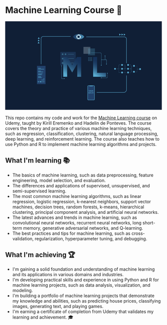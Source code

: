 # Machine Learning Course 🧠
![](https://github.com/shayanrsh/Machine-Learning-A-Z/blob/main/ML_ReadME.gif)

This repo contains my code and work for the [Machine Learning course](https://www.udemy.com/course/machinelearning/) on Udemy, taught by Kirill Eremenko and Hadelin de Ponteves. The course covers the theory and practice of various machine learning techniques, such as regression, classification, clustering, natural language processing, deep learning, and reinforcement learning. The course also teaches how to use Python and R to implement machine learning algorithms and projects.

## What I'm learning 📚
- The basics of machine learning, such as data preprocessing, feature engineering, model selection, and evaluation.
- The differences and applications of supervised, unsupervised, and semi-supervised learning.
- The most common machine learning algorithms, such as linear regression, logistic regression, k-nearest neighbors, support vector machines, decision trees, random forests, k-means, hierarchical clustering, principal component analysis, and artificial neural networks.
- The latest advances and trends in machine learning, such as convolutional neural networks, recurrent neural networks, long short-term memory, generative adversarial networks, and Q-learning.
- The best practices and tips for machine learning, such as cross-validation, regularization, hyperparameter tuning, and debugging.

## What I'm achieving 🏆
- I'm gaining a solid foundation and understanding of machine learning and its applications in various domains and industries.
- I'm developing practical skills and experience in using Python and R for machine learning projects, such as data analysis, visualization, and modeling.
- I'm building a portfolio of machine learning projects that demonstrate my knowledge and abilities, such as predicting house prices, classifying images, generating text, and playing games.
- I'm earning a certificate of completion from Udemy that validates my learning and achievement. 🎓
